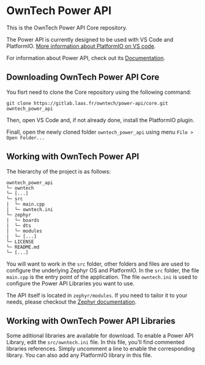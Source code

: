 # OwnTech Power API

This is the OwnTech Power API Core repository.

The Power API is currently designed to be used with VS Code and PlatformIO.
[More information about PlatformIO on VS code](https://platformio.org/install/ide?install=vscode).

For information about Power API, check out its [Documentation](https://gitlab.laas.fr/owntech/power-api/core/-/wikis/home).

## Downloading OwnTech Power API Core

You fisrt need to clone the Core repository using the following command:

`git clone https://gitlab.laas.fr/owntech/power-api/core.git owntech_power_api`

Then, open VS Code and, if not already done, install the PlatformIO plugin.

Finall, open the newly cloned folder `owntech_power_api` using menu `File > Open Folder...`


## Working with OwnTech Power API

The hierarchy of the project is as follows:

```
owntech_power_api
└─ owntech
└─ [...]
└─ src
|  └─ main.cpp
|  └─ owntech.ini
└─ zephyr
|  └─ boards
|  └─ dts
|  └─ modules
|  └─ [...]
└─ LICENSE
└─ README.md
└─ [...]
```

You will want to work in the `src` folder, other folders and files are used to configure the underlying Zephyr OS and PlatformIO.
In the `src` folder, the file `main.cpp` is the entry point of the application.
The file `owntech.ini` is used to configure the Power API Libraries you want to use.

The API itself is located in `zephyr/modules`. If you need to tailor it to your needs, please checkout the [Zephyr documentation](https://docs.zephyrproject.org/latest/).


## Working with OwnTech Power API Libraries

Some aditional libraries are available for download.
To enable a Power API Library, edit the `src/owntech.ini` file.
In this file, you'll find commented libraries references.
Simply uncomment a line to enable the corresponding library.
You can also add any PlatformIO library in this file.
